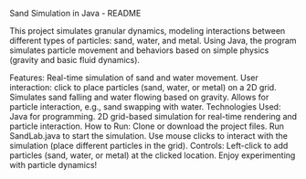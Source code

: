 Sand Simulation in Java - README

This project simulates granular dynamics, modeling interactions between different types of particles: sand, water, and metal. Using Java, the program simulates particle movement and behaviors based on simple physics (gravity and basic fluid dynamics).

Features:
Real-time simulation of sand and water movement.
User interaction: click to place particles (sand, water, or metal) on a 2D grid.
Simulates sand falling and water flowing based on gravity.
Allows for particle interaction, e.g., sand swapping with water.
Technologies Used:
Java for programming.
2D grid-based simulation for real-time rendering and particle interaction.
How to Run:
Clone or download the project files.
Run SandLab.java to start the simulation.
Use mouse clicks to interact with the simulation (place different particles in the grid).
Controls:
Left-click to add particles (sand, water, or metal) at the clicked location.
Enjoy experimenting with particle dynamics!

